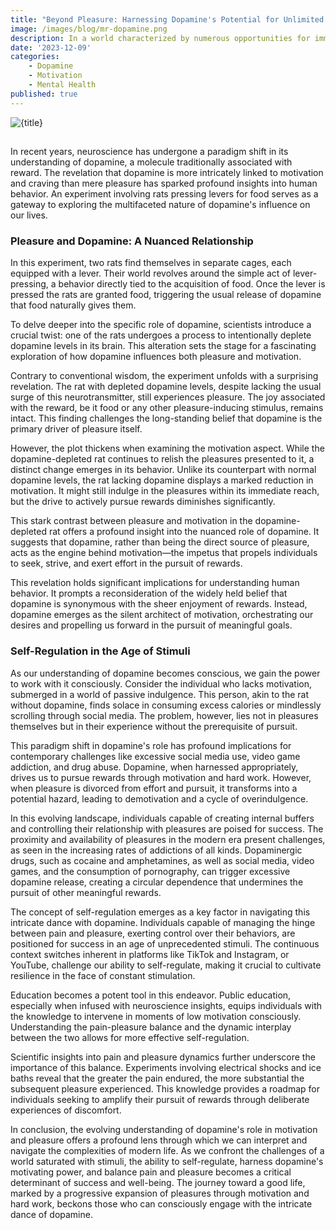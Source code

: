```yaml
---
title: "Beyond Pleasure: Harnessing Dopamine's Potential for Unlimited Motivation"
image: /images/blog/mr-dopamine.png
description: In a world characterized by numerous opportunities for immediate gratification, self-regulation emerges as a crucial factor for success and well-being. Those who can exercise control over their relationship with pleasures are poised for success in an ever-evolving society.
date: '2023-12-09'
categories:
    - Dopamine
    - Motivation
    - Mental Health
published: true
---
```

![{title}]({image})

##
In recent years, neuroscience has undergone a paradigm shift in its understanding of dopamine, a molecule traditionally associated with reward. The revelation that dopamine is more intricately linked to motivation and craving than mere pleasure has sparked profound insights into human behavior. An experiment involving rats pressing levers for food serves as a gateway to exploring the multifaceted nature of dopamine's influence on our lives.

### Pleasure and Dopamine: A Nuanced Relationship
In this experiment, two rats find themselves in separate cages, each equipped with a lever. Their world revolves around the simple act of lever-pressing, a behavior directly tied to the acquisition of food. Once the lever is pressed the rats are granted food, triggering the usual release of dopamine that food naturally gives them.


To delve deeper into the specific role of dopamine, scientists introduce a crucial twist: one of the rats undergoes a process to intentionally deplete dopamine levels in its brain. This alteration sets the stage for a fascinating exploration of how dopamine influences both pleasure and motivation.


Contrary to conventional wisdom, the experiment unfolds with a surprising revelation. The rat with depleted dopamine levels, despite lacking the usual surge of this neurotransmitter, still experiences pleasure. The joy associated with the reward, be it food or any other pleasure-inducing stimulus, remains intact. This finding challenges the long-standing belief that dopamine is the primary driver of pleasure itself.


However, the plot thickens when examining the motivation aspect. While the dopamine-depleted rat continues to relish the pleasures presented to it, a distinct change emerges in its behavior. Unlike its counterpart with normal dopamine levels, the rat lacking dopamine displays a marked reduction in motivation. It might still indulge in the pleasures within its immediate reach, but the drive to actively pursue rewards diminishes significantly.


This stark contrast between pleasure and motivation in the dopamine-depleted rat offers a profound insight into the nuanced role of dopamine. It suggests that dopamine, rather than being the direct source of pleasure, acts as the engine behind motivation—the impetus that propels individuals to seek, strive, and exert effort in the pursuit of rewards.


This revelation holds significant implications for understanding human behavior. It prompts a reconsideration of the widely held belief that dopamine is synonymous with the sheer enjoyment of rewards. Instead, dopamine emerges as the silent architect of motivation, orchestrating our desires and propelling us forward in the pursuit of meaningful goals.

### Self-Regulation in the Age of Stimuli
As our understanding of dopamine becomes conscious, we gain the power to work with it consciously. Consider the individual who lacks motivation, submerged in a world of passive indulgence. This person, akin to the rat without dopamine, finds solace in consuming excess calories or mindlessly scrolling through social media. The problem, however, lies not in pleasures themselves but in their experience without the prerequisite of pursuit.


This paradigm shift in dopamine's role has profound implications for contemporary challenges like excessive social media use, video game addiction, and drug abuse. Dopamine, when harnessed appropriately, drives us to pursue rewards through motivation and hard work. However, when pleasure is divorced from effort and pursuit, it transforms into a potential hazard, leading to demotivation and a cycle of overindulgence.


In this evolving landscape, individuals capable of creating internal buffers and controlling their relationship with pleasures are poised for success. The proximity and availability of pleasures in the modern era present challenges, as seen in the increasing rates of addictions of all kinds. Dopaminergic drugs, such as cocaine and amphetamines, as well as social media, video games, and the consumption of pornography, can trigger excessive dopamine release, creating a circular dependence that undermines the pursuit of other meaningful rewards.


The concept of self-regulation emerges as a key factor in navigating this intricate dance with dopamine. Individuals capable of managing the hinge between pain and pleasure, exerting control over their behaviors, are positioned for success in an age of unprecedented stimuli. The continuous context switches inherent in platforms like TikTok and Instagram, or YouTube, challenge our ability to self-regulate, making it crucial to cultivate resilience in the face of constant stimulation.


Education becomes a potent tool in this endeavor. Public education, especially when infused with neuroscience insights, equips individuals with the knowledge to intervene in moments of low motivation consciously. Understanding the pain-pleasure balance and the dynamic interplay between the two allows for more effective self-regulation.


Scientific insights into pain and pleasure dynamics further underscore the importance of this balance. Experiments involving electrical shocks and ice baths reveal that the greater the pain endured, the more substantial the subsequent pleasure experienced. This knowledge provides a roadmap for individuals seeking to amplify their pursuit of rewards through deliberate experiences of discomfort.


In conclusion, the evolving understanding of dopamine's role in motivation and pleasure offers a profound lens through which we can interpret and navigate the complexities of modern life. As we confront the challenges of a world saturated with stimuli, the ability to self-regulate, harness dopamine's motivating power, and balance pain and pleasure becomes a critical determinant of success and well-being. The journey toward a good life, marked by a progressive expansion of pleasures through motivation and hard work, beckons those who can consciously engage with the intricate dance of dopamine.